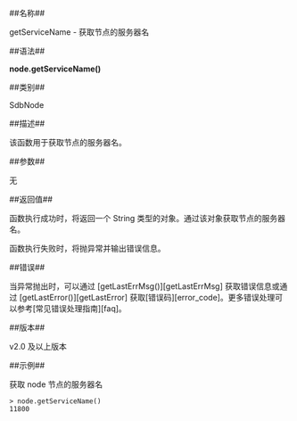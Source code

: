 ##名称##

getServiceName - 获取节点的服务器名

##语法##

**node.getServiceName()**

##类别##

SdbNode

##描述##

该函数用于获取节点的服务器名。

##参数##

无

##返回值##

函数执行成功时，将返回一个 String 类型的对象。通过该对象获取节点的服务器名。

函数执行失败时，将抛异常并输出错误信息。

##错误##

当异常抛出时，可以通过 [getLastErrMsg()][getLastErrMsg] 获取错误信息或通过 [getLastError()][getLastError] 获取[错误码][error_code]。更多错误处理可以参考[常见错误处理指南][faq]。

##版本##

v2.0 及以上版本

##示例##

获取 node 节点的服务器名

```lang-javascript
> node.getServiceName()
11800
```

[^_^]:
    本文使用的所有引用及链接
[getLastErrMsg]:manual/Manual/Sequoiadb_Command/Global/getLastErrMsg.md
[getLastError]:manual/Manual/Sequoiadb_Command/Global/getLastError.md
[faq]:manual/FAQ/faq_sdb.md
[error_code]:manual/Manual/Sequoiadb_error_code.md
